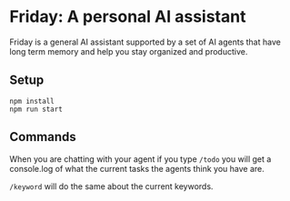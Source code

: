 # Friday: A personal AI assistant
Friday is a general AI assistant supported by a set of AI agents that have long term memory and help you stay organized and
productive.

## Setup
```
npm install
npm run start
```

## Commands
When you are chatting with your agent if you type `/todo` you will get a
console.log of what the current tasks the agents think you have are.

`/keyword` will do the same about the current keywords.
